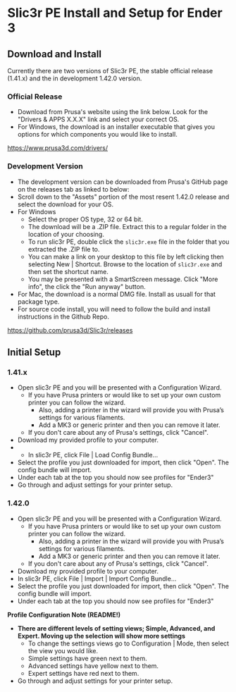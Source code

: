 # Slic3r PE Install and Setup for Ender 3

## Download and Install
Currently there are two versions of Slic3r PE, the stable official release (1.41.x) and the in development 1.42.0 version.

### Official Release
- Download from Prusa's website using the link below. Look for the "Drivers & APPS X.X.X" link and select your correct OS. 
- For Windows, the download is an installer executable that gives you options for which components you would like to install.

https://www.prusa3d.com/drivers/

### Development Version 
- The development version can be downloaded from Prusa's GitHub page on the releases tab as linked to below:
- Scroll down to the "Assets" portion of the most resent 1.42.0 release and select the download for your OS.
- For Windows
  - Select the proper OS type, 32 or 64 bit.
  - The download will be a .ZIP file. Extract this to a regular folder in the location of your choosing.
  - To run slic3r PE, double click the `slic3r.exe` file in the folder that you extracted the .ZIP file to.
  - You can make a link on your desktop to this file by left clicking then selecting New | Shortcut. Browse to the location of `slic3r.exe` and then set the shortcut name.
  - You may be presented with a SmartScreen message. Click "More info", the click the "Run anyway" button.
- For Mac, the download is a normal DMG file. Install as usuall for that package type.
- For source code install, you will need to follow the build and install instructions in the Github Repo.

https://github.com/prusa3d/Slic3r/releases

## Initial Setup
### 1.41.x
- Open slic3r PE and you will be presented with a Configuration Wizard.
  - If you have Prusa printers or would like to set up your own custom printer you can follow the wizard.
    - Also, adding a printer in the wizard will provide you with Prusa’s settings for various filaments.
    - Add a MK3 or generic printer and then you can remove it later.
  - If you don't care about any of Prusa's settings, click "Cancel".
- Download my provided profile to your computer.
- - In slic3r PE, click File | Load Config Bundle...
- Select the profile you just downloaded for import, then click "Open". The config bundle will import.
- Under each tab at the top you should now see profiles for "Ender3"
- Go through and adjust settings for your printer setup.

### 1.42.0
- Open slic3r PE and you will be presented with a Configuration Wizard.
  - If you have Prusa printers or would like to set up your own custom printer you can follow the wizard.
    - Also, adding a printer in the wizard will provide you with Prusa’s settings for various filaments.
    - Add a MK3 or generic printer and then you can remove it later.
  - If you don't care about any of Prusa's settings, click "Cancel".
- Download my provided profile to your computer.
- In slic3r PE, click File | Import | Import Config Bundle...
- Select the profile you just downloaded for import, then click "Open". The config bundle will import.
- Under each tab at the top you should now see profiles for "Ender3"

**Profile Configuration Note (README!)**
- **There are different levels of setting views; Simple, Advanced, and Expert. Moving up the selection will show more settings**
  - To change the settings views go to Configuration | Mode, then select the view you would like.
  - Simple settings have green next to them.
  - Advanced settings have yellow next to them.
  - Expert settings have red next to them.
- Go through and adjust settings for your printer setup.
